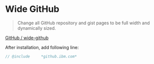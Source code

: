 # Wide GitHub

> Change all GitHub repository and gist pages to be full width and dynamically sized.

[GitHub / wide-github](https://github.com/xthexder/wide-github)

After installation, add following line:

```javascript
// @include     *github.ibm.com*
```
